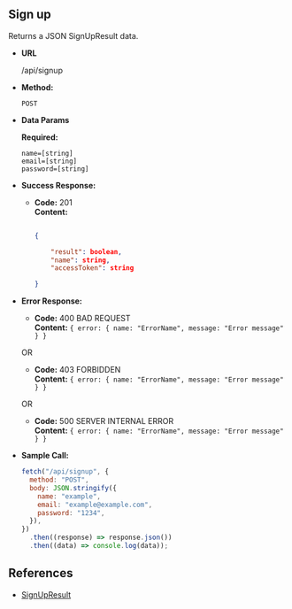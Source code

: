 ## Sign up

Returns a JSON SignUpResult data.

- **URL**

  /api/signup

- **Method:**

  `POST`

- **Data Params**

  **Required:**

  `name=[string]` <br>
  `email=[string]` <br>
  `password=[string]`

- **Success Response:**

  - **Code:** 201 <br />
    **Content:** <br />

    ```json

    {

        "result": boolean,
        "name": string,
        "accessToken": string

    }

    ```

- **Error Response:**

  - **Code:** 400 BAD REQUEST <br />
    **Content:** `{ error: { name: "ErrorName", message: "Error message" } }`

  OR

  - **Code:** 403 FORBIDDEN <br />
    **Content:** `{ error: { name: "ErrorName", message: "Error message" } }`

  OR

  - **Code:** 500 SERVER INTERNAL ERROR <br />
    **Content:** `{ error: { name: "ErrorName", message: "Error message" } }`

- **Sample Call:**

  ```javascript
  fetch("/api/signup", {
    method: "POST",
    body: JSON.stringify({
      name: "example",
      email: "example@example.com",
      password: "1234",
    }),
  })
    .then((response) => response.json())
    .then((data) => console.log(data));
  ```

## References

- [SignUpResult](https://github.com/vinisaveg/next-unicorn-project-server/tree/master/docs/api/sign-up/types/sign-up-result.md)
